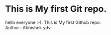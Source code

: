# This is My first Git repo.
hello everyone :-).
This is My first Github repo.
<br>
Author : Abhishek ydv
